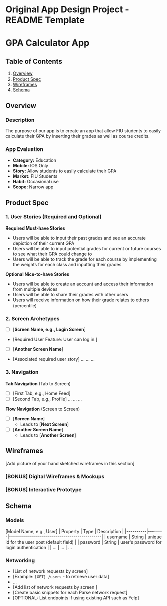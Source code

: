 Original App Design Project - README Template
===

# GPA Calculator App

## Table of Contents

1. [Overview](#Overview)
2. [Product Spec](#Product-Spec)
3. [Wireframes](#Wireframes)
4. [Schema](#Schema)

## Overview

### Description

The purpose of our app is to create an app that allow FIU students to easily calculate their GPA by inserting their grades as well as course credits.

### App Evaluation

- **Category:** Education
- **Mobile:** IOS Only
- **Story:**  Allow students to easily calculate their GPA
- **Market:** FIU Students
- **Habit:** Occasional use
- **Scope:** Narrow app

## Product Spec

### 1. User Stories (Required and Optional)

**Required Must-have Stories**

* Users will be able to input their past grades and see an accurate depiction of their current GPA
* Users will be able to input potential grades for current or future courses to see what their GPA could change to
* Users will be able to track the grade for each course by implementing the weights for each class and inputting their grades

**Optional Nice-to-have Stories**

* Users will be able to create an account and access their information from multiple devices
* Users will be able to share their grades with other users
* Users will receive information on how their grade relates to others (percentile)

### 2. Screen Archetypes

- [ ] [**Screen Name, e.g., Login Screen**]
* [Required User Feature: User can log in.]
- [ ] [**Another Screen Name**]
* [Associated required user story]
...
...
...

### 3. Navigation

**Tab Navigation** (Tab to Screen)


- [ ] [First Tab, e.g., Home Feed]
- [ ] [Second Tab, e.g., Profile]
...
...
...

**Flow Navigation** (Screen to Screen)

- [ ] [**Screen Name**]
  * Leads to [**Next Screen**]
- [ ] [**Another Screen Name**]
  * Leads to [**Another Screen**] 


## Wireframes

[Add picture of your hand sketched wireframes in this section]

### [BONUS] Digital Wireframes & Mockups

### [BONUS] Interactive Prototype

## Schema 


### Models

[Model Name, e.g., User]
| Property | Type   | Description                                  |
|----------|--------|----------------------------------------------|
| username | String | unique id for the user post (default field)   |
| password | String | user's password for login authentication      |
| ...      | ...    | ...                          


### Networking

- [List of network requests by screen]
- [Example: `[GET] /users` - to retrieve user data]
- ...
- [Add list of network requests by screen ]
- [Create basic snippets for each Parse network request]
- [OPTIONAL: List endpoints if using existing API such as Yelp]
